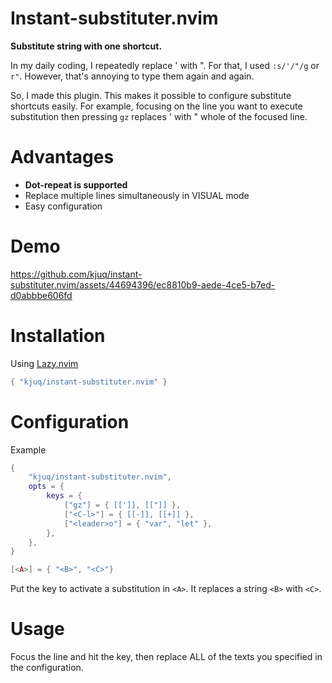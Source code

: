# Instant-substituter.nvim

**Substitute string with one shortcut.**

In my daily coding, I repeatedly replace ' with ". For that, I used `:s/'/"/g` or `r"`. However, that's annoying to type them again and again.

So, I made this plugin. This makes it possible to configure substitute shortcuts easily. For example, focusing on the line you want to execute substitution then pressing `gz` replaces ' with " whole of the focused line.

# Advantages

- **Dot-repeat is supported**
- Replace multiple lines simultaneously in VISUAL mode
- Easy configuration

# Demo

https://github.com/kjuq/instant-substituter.nvim/assets/44694396/ec8810b9-aede-4ce5-b7ed-d0abbbe606fd

# Installation

Using [Lazy.nvim](https://github.com/folke/lazy.nvim)
```lua
{ "kjuq/instant-substituter.nvim" }
```

# Configuration

Example

```lua
{
    "kjuq/instant-substituter.nvim",
    opts = {
        keys = {
            ["gz"] = { [[']], [["]] },
            ["<C-l>"] = { [[-]], [[+]] },
            ["<leader>o"] = { "var", "let" },
        },
    },
}
```

```lua
[<A>] = { "<B>", "<C>"}
```

Put the key to activate a substitution in `<A>`. It replaces a string `<B>` with `<C>`.

# Usage

Focus the line and hit the key, then replace ALL of the texts you specified in the configuration.
